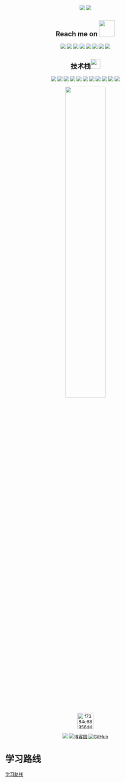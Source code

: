 <p align = "center">
  <img src = "https://github-readme-stats.vercel.app/api?username=senghor-song&show_icons=true&theme=tokyonight&line_height=27">
  <img src = "https://github-readme-stats.vercel.app/api/top-langs/?username=senghor-song&theme=radical">
</p>
<h2 align="center">Reach me on <img src="https://media.giphy.com/media/mGcNjsfWAjY5AEZNw6/giphy.gif" width="50"></h2>
<p align="center">
<img src="https://img.shields.io/badge/-JavaScript-black?style=flat-square&logo=javascript"/>
<img src="https://img.shields.io/badge/-Nodejs-black?style=flat-square&logo=Node.js"/>
<img src="https://img.shields.io/badge/-Expressjs-black?style=flat-square&logo=Express.js"/>
<img src="https://img.shields.io/badge/-React-black?style=flat-square&logo=react"/>
<img src="https://img.shields.io/badge/-MongoDB-black?style=flat-square&logo=mongodb"/>
<img src="https://img.shields.io/badge/-MySQL-black?style=flat-square&logo=mysql"/>
<img src="https://img.shields.io/badge/-Git-black?style=flat-square&logo=git"/>
<img src="https://img.shields.io/badge/-GitHub-black?style=flat-square&logo=github"/>
</p>
<p align="center">
<h2 align="center">技术栈<img src="https://media.giphy.com/media/WUlplcMpOCEmTGBtBW/giphy.gif" width="30"></h2>


<p align="center">
<img src="https://img.shields.io/badge/C-C-00599C?style=plastic&logo=c&logoColor=white"/>
<img src="https://img.shields.io/badge/Java-Java-00599C?style=plastic&logo=java"/>
<img src="https://img.shields.io/badge/Spring-Spring-green?style=plastic&logo=Spring"/>
<img src="https://img.shields.io/badge/Spring Boot-Spring Boot-green?style=plastic&logo=Springboot"/>
<img src="https://img.shields.io/badge/Redis-Redis-red?style=plastic&logo=redis"/>
<img src="https://img.shields.io/badge/RabbitMQ-RabbitMQ-red?style=plastic&logo=rabbitmq"/>
<img src="https://img.shields.io/badge/MySQL-MySQL-00599C?style=plastic&logo=mysql"/>
<img src="https://img.shields.io/badge/Vue-Vue.js-green?style=plastic&logo=vuedotjs"/>

<img src="https://img.shields.io/badge/-HTML5-E34F26?style=plastic&logo=html5&logoColor=white"/>
<img src="https://img.shields.io/badge/-CSS3-1572B6?style=plastic&logo=css3"/>
<img src="https://img.shields.io/badge/-Bootstrap-563D7C?style=plastic&logo=bootstrap"/>
</p>


<p align = "center">
<img width="50%" src="https://github-readme-streak-stats.herokuapp.com/?user=senghor-song&show_icons=true&locale=en&layout=compact&theme=radical&line_height=0" />
</p>


<p align="center"><img src="https://img-blog.csdnimg.cn/f7384c88956d4378b72e47548e19c9f8.gif" alt="f7384c88956d4378b72e47548e19c9f8.gif" width="50" /></p><p align="center">
<img src = "https://komarev.com/ghpvc/?username=senghor-song&color=green&style=plastic">
<a href="https://www.cnblogs.com/MrSong97/">
	<img src="https://img.shields.io/badge/博客园-博客园-green?style=plastic" alt="博客园" />
</a>
<a href="https://github.com/senghor-song">
	<img src="https://img.shields.io/badge/GitHub-%E5%AD%98%E5%82%A8%E5%BA%93-black.svg?style=plastic" alt="GitHub" />
</a>
</p>

# 学习路线
<a href="https://github.com/senghor-song/senghor-song/blob/master/README_study.md">学习路线</a>
